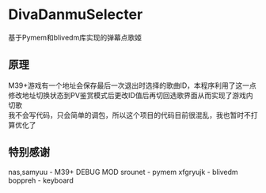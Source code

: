 # DivaDanmuSelecter
基于Pymem和blivedm库实现的弹幕点歌姬

## 原理
M39+游戏有一个地址会保存最后一次退出时选择的歌曲ID，本程序利用了这一点修改地址切换状态到PV鉴赏模式后更改ID值后再切回选歌界面从而实现了游戏内切歌  
我不会写代码，只会简单的调包，所以这个项目的代码目前很混乱，我也暂时不打算优化了  

## 特别感谢
nas,samyuu - M39+ DEBUG MOD
srounet - pymem
xfgryujk - blivedm
boppreh  - keyboard
